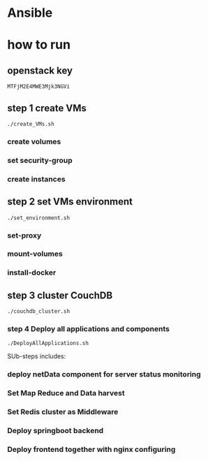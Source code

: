 # Ansible

# how to run

## openstack key

```
MTFjM2E4MWE3Mjk3NGVi
```

## step 1 create VMs
```
./create_VMs.sh
```
### create volumes
### set security-group
### create instances

## step 2 set VMs environment
```
./set_environment.sh
```
### set-proxy
### mount-volumes
### install-docker

## step 3 cluster CouchDB
```
./couchdb_cluster.sh
```

### step 4 Deploy all applications and components
```
./DeployAllApplications.sh
```
SUb-steps includes:
### deploy netData component for server status monitoring
### Set Map Reduce and Data harvest
### Set Redis cluster as Middleware
### Deploy springboot backend
### Deploy frontend together with nginx configuring